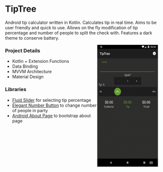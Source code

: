 # TipTree
Android tip calculator written in Kotlin.
Calculates tip in real time. Aims to be user friendly and quick to use. Allows on the fly modification of tip percentage and number of people to split the check with.
Features a dark theme to conserve battery.

<img align="right" src="TipTreeDemoLoop.gif" width="200" height="400" />

<h3>Project Details</h3>
          <ul> 
          	<li>Kotlin + Extension Functions</li>
          	<li>Data Binding</li>
		<li>MVVM Architecture</li>
		<li>Material Design</li>
          </ul>
          
 <h3>Libraries</h3>
 	<ul>
          	<li><a href="https://github.com/Ramotion/fluid-slider">Fluid Slider</a> for selecting tip percentage</li>
          	<li><a href="https://github.com/ashik94vc/ElegantNumberButton">Elegant Number Button</a> to change number of people in party</li>
          	<li><a href="https://github.com/medyo/android-about-page">Android About Page</a> to bootstrap about page</li>
 	</ul>

